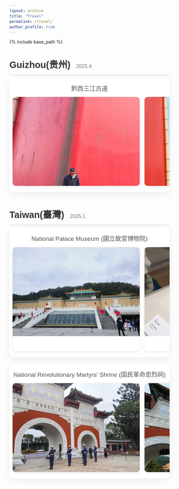 ```yaml
---
layout: archive
title: "Travel"
permalink: /travel/
author_profile: true
---
```


{% include base_path %}

<style>
  @import url('https://fonts.googleapis.com/css2?family=Poppins:wght@300;400;600&display=swap');

  .travel-log-container {
    font-family: 'Poppins', sans-serif;
    color: #333;
    line-height: 1.6;
    margin-top: 2rem;
  }

  .trip-section {
    margin-bottom: 3rem;
  }

  .trip-section h2 {
    font-size: 1.8rem;
    font-weight: 600;
    margin-bottom: 0.5rem;
    border-bottom: 2px solid #e0e0e0;
    padding-bottom: 0.5rem;
  }

  .trip-section h2 .trip-date {
    font-size: 1rem;
    font-weight: 300;
    color: #777;
    margin-left: 10px;
  }

  .slider-title {
    font-size: 1.2rem;
    font-weight: 500;
    margin: 10px 0;
    color: #555;
    text-align: center;
  }

  .slider-container {
    position: relative;
    overflow-x: auto;  /* Enable horizontal scrolling */
    padding: 10px;
    background: #ffffff;
    border-radius: 15px;
    box-shadow: 0 5px 20px rgba(0,0,0,0.08);
    margin-bottom: 20px;
    scrollbar-color: #888 #f1f1f1; /* For Firefox */
    cursor: grab;
  }
  
  /* Custom scrollbar for WebKit browsers */
  .slider-container::-webkit-scrollbar {
    height: 8px;
  }

  .slider-container::-webkit-scrollbar-track {
    background: #f1f1f1;
    border-radius: 10px;
  }

  .slider-container::-webkit-scrollbar-thumb {
    background: #888;
    border-radius: 10px;
  }

  .slider-container::-webkit-scrollbar-thumb:hover {
    background: #555;
  }

  .slider-track {
    display: flex;
    gap: 15px;
    user-select: none;
    padding-bottom: 10px; /* Add padding to avoid scrollbar overlap */
  }

  .photo-card {
    flex: 0 0 400px; /* Increased width from 320px */
    background: #fff;
    border-radius: 10px;
    overflow: hidden;
    box-shadow: 0 2px 8px rgba(0,0,0,0.1);
    transition: transform 0.3s ease;
    cursor: pointer;
    position: relative;
  }

  .photo-card:hover {
    transform: translateY(-3px);
  }

  .photo-card img {
    width: 100%;
    height: 280px; /* Increased height from 220px */
    object-fit: cover;
    display: block;
    pointer-events: none; /* Prevent image's default drag behavior */
  }
  
  .zoom-icon {
    position: absolute;
    top: 10px;
    right: 10px;
    background: rgba(0,0,0,0.5);
    color: white;
    width: 30px;
    height: 30px;
    border-radius: 50%;
    display: flex;
    justify-content: center;
    align-items: center;
    font-size: 16px;
    opacity: 0;
    transition: opacity 0.3s;
    z-index: 2;
  }
  
  .photo-card:hover .zoom-icon {
    opacity: 1;
  }

  .photo-card .caption {
    padding: 12px;
    text-align: center;
  }

  .photo-card p {
    margin: 0;
    font-size: 0.9rem;
    color: #555;
  }
  
  .modal {
    display: none;
    position: fixed;
    z-index: 1000;
    left: 0;
    top: 0;
    width: 100%;
    height: 100%;
    background-color: rgba(0, 0, 0, 0.9);
    overflow: auto;
    animation: fadeIn 0.3s;
  }
  
  @keyframes fadeIn {
    from {opacity: 0;}
    to {opacity: 1;}
  }

  .modal-content {
    margin: auto;
    display: block;
    max-width: 90%;
    max-height: 90%;
    position: absolute;
    top: 50%;
    left: 50%;
    transform: translate(-50%, -50%);
    animation: zoomIn 0.3s;
  }

  @keyframes zoomIn {
    from {transform: translate(-50%, -50%) scale(0.8);}
    to {transform: translate(-50%, -50%) scale(1);}
  }

  .close {
    position: absolute;
    top: 15px;
    right: 35px;
    color: #f1f1f1;
    font-size: 40px;
    font-weight: bold;
    transition: 0.3s;
    cursor: pointer;
  }

  .close:hover,
  .close:focus {
    color: #bbb;
    text-decoration: none;
  }
</style>

<div class="travel-log-container">

  <div class="trip-section">
    <h2>Guizhou(贵州) <span class="trip-date">2025.4</span></h2>
    <div class="slider-container">
      <h3 class="slider-title">黔西三江古道</h3>
      <div class="slider-track">
        <div class="photo-card">
          <div class="zoom-icon">🔍</div>
          <img src="/images/travel/guizhou/guizhou1.jpg" alt="Scenery of Sanjiang Ancient Road">
        </div>
        <div class="photo-card">
          <div class="zoom-icon">🔍</div>
          <img src="/images/travel/guizhou/guizhou2.jpg" alt="Scenery of Sanjiang Ancient Road">
        </div>
        <div class="photo-card">
          <div class="zoom-icon">🔍</div>
          <img src="/images/travel/guizhou/guizhou3.jpg" alt="Scenery of Sanjiang Ancient Road">
        </div>
        <div class="photo-card">
          <div class="zoom-icon">🔍</div>
          <img src="/images/travel/guizhou/guizhou4.jpg" alt="Scenery of Sanjiang Ancient Road">
        </div>
        <div class="photo-card">
          <div class="zoom-icon">🔍</div>
          <img src="/images/travel/guizhou/guizhou5.jpg" alt="Scenery of Sanjiang Ancient Road">
        </div>
        <div class="photo-card">
          <div class="zoom-icon">🔍</div>
          <img src="/images/travel/guizhou/guizhou6.jpg" alt="Scenery of Sanjiang Ancient Road">
        </div>
        <div class="photo-card">
          <div class="zoom-icon">🔍</div>
          <img src="/images/travel/guizhou/guizhou7.jpg" alt="Scenery of Sanjiang Ancient Road">
        </div>
        <div class="photo-card">
          <div class="zoom-icon">🔍</div>
          <img src="/images/travel/guizhou/guizhou8.jpg" alt="Scenery of Sanjiang Ancient Road">
        </div>
        <div class="photo-card">
          <div class="zoom-icon">🔍</div>
          <img src="/images/travel/guizhou/guizhou9.jpg" alt="Scenery of Sanjiang Ancient Road">
        </div>
      </div>
    </div>
  </div>

  <div class="trip-section">
    <h2>Taiwan(臺灣) <span class="trip-date">2025.1</span></h2>
    <div class="slider-container">
      <h3 class="slider-title">National Palace Museum (國立故宮博物院)</h3>
      <div class="slider-track">
        <div class="photo-card">
          <div class="zoom-icon">🔍</div>
          <img src="/images/travel/taiwan/taiwan1.jpg" alt="National Palace Museum">
        </div>
        <div class="photo-card">
          <div class="zoom-icon">🔍</div>
          <img src="/images/travel/taiwan/taiwan2.jpg" alt="Jadeite Cabbage">
          <div class="caption"><p>Jadeite Cabbage (翠玉白菜)</p></div>
        </div>
      </div>
    </div>
    <div class="slider-container">
      <h3 class="slider-title">National Revolutionary Martyrs' Shrine (国民革命忠烈祠)</h3>
      <div class="slider-track">
        <div class="photo-card">
          <div class="zoom-icon">🔍</div>
          <img src="/images/travel/taiwan/taiwan11.jpg" alt="National Revolutionary Martyrs' Shrine">
        </div>
        <div class="photo-card">
          <div class="zoom-icon">🔍</div>
          <img src="/images/travel/taiwan/taiwan12.jpg" alt="National Revolutionary Martyrs' Shrine">
        </div>
        <div class="photo-card">
          <div class="zoom-icon">🔍</div>
          <img src="/images/travel/taiwan/taiwan13.jpg" alt="National Revolutionary Martyrs' Shrine">
        </div>
      </div>
    </div>
  </div>

</div>

<!-- Image Modal -->
<div id="imageModal" class="modal">
  <span class="close">&times;</span>
  <img class="modal-content" id="modalImage">
</div>

<script>
  document.addEventListener('DOMContentLoaded', function() {
    // Handle wheel and mouse drag events for sliders
    const sliders = document.querySelectorAll('.slider-container');
    
    sliders.forEach(function(slider) {
      // Mouse wheel event for horizontal scrolling
      slider.addEventListener('wheel', function(e) {
        if (this.scrollWidth > this.clientWidth) {
            // No preventDefault to allow vertical page scroll if needed
            this.scrollLeft += e.deltaY;
        }
      }, { passive: true });
      
      // Mouse drag event for horizontal scrolling
      let isDragging = false;
      let startPosition;
      let scrollLeftStart;
      
      slider.addEventListener('mousedown', function(e) {
        // Only start drag for left mouse button
        if (e.button !== 0) return;
        isDragging = true;
        startPosition = e.pageX - this.offsetLeft;
        scrollLeftStart = this.scrollLeft;
        this.style.cursor = 'grabbing';
      });
      
      slider.addEventListener('mousemove', function(e) {
        if (!isDragging) return;
        e.preventDefault(); // Prevent text selection
        const x = e.pageX - this.offsetLeft;
        const walk = (x - startPosition) * 2; // scroll-fast factor
        this.scrollLeft = scrollLeftStart - walk;
      });
      
      const stopDragging = () => {
        isDragging = false;
        if (slider) { // Check if slider exists before changing style
          slider.style.cursor = 'grab';
        }
      };

      slider.addEventListener('mouseup', stopDragging);
      slider.addEventListener('mouseleave', stopDragging);
    });
    
    // Image click-to-enlarge functionality
    const modal = document.getElementById('imageModal');
    const modalImg = document.getElementById('modalImage');
    const closeBtn = document.querySelector('#imageModal .close');
    
    const photoCards = document.querySelectorAll('.photo-card');
    
    photoCards.forEach(function(card) {
      let isDraggingOnCard = false;
      let startX;

      card.addEventListener('mousedown', function(e) {
          // Only react to left-clicks
          if (e.button !== 0) return;
          startX = e.clientX;
          isDraggingOnCard = false;
      });

      card.addEventListener('mousemove', function(e) {
          // If the mouse moves more than a few pixels, it's a drag
          if (Math.abs(e.clientX - startX) > 5) {
              isDraggingOnCard = true;
          }
      });

      card.addEventListener('mouseup', function(e) {
          // Only open modal if it was a click (not a drag)
          if (!isDraggingOnCard && e.button === 0) {
              const img = this.querySelector('img');
              if (img) {
                  modal.style.display = 'block';
                  modalImg.src = img.src;
              }
          }
      });
    });
    
    // Function to close the modal
    const closeModal = () => {
      modal.style.display = 'none';
    };

    // Close modal events
    closeBtn.addEventListener('click', closeModal);
    
    window.addEventListener('click', function(e) {
      if (e.target === modal) {
        closeModal();
      }
    });
    
    document.addEventListener('keydown', function(e) {
      if (e.key === 'Escape') {
        closeModal();
      }
    });
  });
</script>
